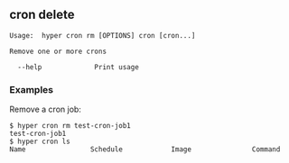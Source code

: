 ## cron delete

	Usage:	hyper cron rm [OPTIONS] cron [cron...]

	Remove one or more crons

	  --help             Print usage


### Examples

Remove a cron job:
	
	$ hyper cron rm test-cron-job1
	test-cron-job1
	$ hyper cron ls
	Name                Schedule            Image               Command